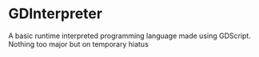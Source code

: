 # GDInterpreter
A basic runtime interpreted programming language made using GDScript. Nothing too major but on temporary hiatus
